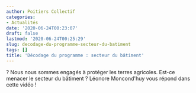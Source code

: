 ```yaml
---
author: Poitiers Collectif
categories:
- Actualités
date: '2020-06-24T00:23:07'
draft: false
lastmod: '2020-06-24T00:25:29'
slug: decodage-du-programme-secteur-du-batiment
tags: []
title: 'Décodage du programme : secteur du bâtiment'
---
```


?️ Nous nous sommes engagés à protéger les terres agricoles. Est-ce menacer le secteur du bâtiment ? Léonore Moncond'huy vous répond dans cette vidéo !
